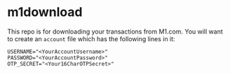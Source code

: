# m1download
This repo is for downloading your transactions from M1.com. You will want to create an `account` file which has the following lines in it:
```
USERNAME="<YourAccountUsername>"
PASSWORD="<YourAccountPassword>"
OTP_SECRET="<Your16CharOTPSecret>"
```
